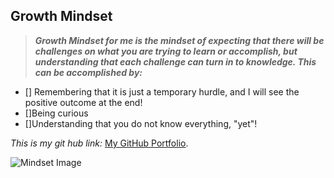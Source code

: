 ## Growth Mindset

> ***Growth Mindset for me is the mindset of expecting that there will be challenges on what you are trying to learn or accomplish, but understanding that each challenge can turn in to knowledge. This can be accomplished by:*** 

- [] Remembering that it is just a temporary hurdle, and I will see the positive outcome at the end!
- []Being curious 
- []Understanding that you do not know everything, "yet"!

*This is my git hub link:* [My GitHub Portfolio](https://github.com/MaximoVincente/).

![Mindset Image](https://www.google.com/imgres?imgurl=https%3A%2F%2Ffreesvg.org%2Fimg%2FMind-Brain-Connections.png&imgrefurl=https%3A%2F%2Ffreesvg.org%2Fmind-brain-connections&tbnid=aqlwb6anby_STM&vet=10CAcQMyhqahcKEwjwuKHNqqb5AhUAAAAAHQAAAAAQAg..i&docid=fae05U3b9oxzFM&w=600&h=600&q=mind%20pictures&hl=en&ved=0CAcQMyhqahcKEwjwuKHNqqb5AhUAAAAAHQAAAAAQAg)







